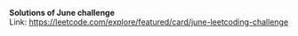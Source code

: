 **Solutions of June challenge**<br>
Link: https://leetcode.com/explore/featured/card/june-leetcoding-challenge
